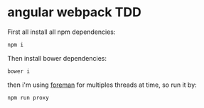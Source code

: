 # angular webpack TDD

First all install all npm dependencies:
```bash
npm i
```
Then install bower dependencies:
```bash
bower i
```
then i'm using [foreman](https://github.com/strongloop/node-foreman) for multiples threads at time,
so run it by:
```bash
npm run proxy
```
